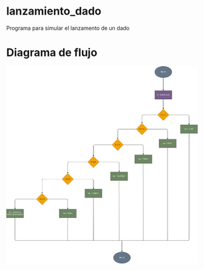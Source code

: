# lanzamiento_dado
Programa para simular el lanzamento de un dado

# Diagrama de flujo
![Diagrama de flujo](diagrama.png "Diagrama de flujo")